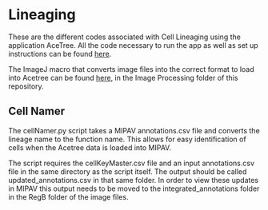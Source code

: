 # Lineaging

These are the different codes associated with Cell Lineaging using the application AceTree. All the code necessary to run the app as well as set up instructions can be found [here](https://github.com/zhirongbaolab/AceTree.git).  

The ImageJ macro that converts image files into the correct format to load into Acetree can be found [here](https://github.com/gkroesc/Worm_untwisting_project/tree/main/Image_processing/Rotate_and_Slice), in the Image Processing folder of this repository. 

## Cell Namer

The cellNamer.py script takes a MIPAV annotations.csv file and converts the lineage name to the function name. This allows for easy identification of cells when the Acetree data is loaded into MIPAV. 

The script requires the cellKeyMaster.csv file and an input annotations.csv file in the same directory as the script itself. The output should be called updated_annotations.csv in that same folder. In order to view these updates in MIPAV this output needs to be moved to the integrated_annotations folder in the RegB folder of the image files.
